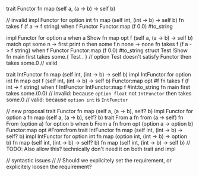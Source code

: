 trait Functor
  fn map (self a, (a -> b) -> self b)

// invalid
impl Functor for option int
  fn map (self int, (int -> b) -> self b)
fn takes f (f a -> f string) when f Functor
  Functor:map (f 0.0) #to_string

impl Functor for option a
when a Show
  fn map opt f (self a, (a -> b) -> self b)
    match opt
      some n -> 
        first print n
        then some f.n 
      none -> none
fn takes f (f a -> f string) when f Functor
  Functor:map (f 0.0) #to_string
struct Test !Show
fn main
  first takes some.{ Test . } // option Test doesn't satisfy Functor
  then  takes some.0 // valid

trait IntFunctor
  fn map (self int, (int -> b) -> self b)
impl IntFunctor for option int
  fn map opt f (self int, (int -> b) -> self b)
    Functor:map opt #f
fn takes f (f int -> f string) when f IntFunctor
  IntFunctor:map f #int:to_string
fn main
  first takes some.(0.0) // invalid: because `option float` not `IntFunctor`
  then  takes some.0 // valid: because `option int` is `IntFunctor`

// new proposal
trait Functor
  fn map (self a, (a -> b), self? b)
impl Functor for option a
  fn map (self a, (a -> b), self? b)
trait From a
  fn from (a -> self)
fn From (option a) for option b
when b From a
  fn from opt (option a -> option b)
    Functor:map opt #From:from
trait IntFunctor
  fn map (self int, (int -> b) -> self? b)
impl IntFunctor for option int
  fn map (option int, (int -> b) -> option b)
  fn map (self int, (int -> b) -> self? b)
  fn map (self int, (int -> b) -> self b) // TODO: Also allow this? technically don't need it on both trait and impl

// syntastic issues
//
// Should we explicitely set the requirement, or explicitely loosen the requirement? 
